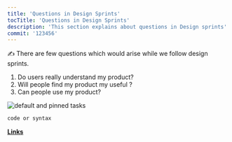 ```yaml
---
title: 'Questions in Design Sprints'
tocTitle: 'Questions in Design Sprints'
description: 'This section explains about questions in Design sprints'
commit: '123456'
---
```


✍️ There are few questions which would arise while we follow design sprints.

1. Do users really understand my product?
2. Will people find my product my useful ?
3. Can people use my product?

<!-- ## Sub Heading

✍️Coming soon: Please watch this space for more updates from our team. Thanks for the patience! -->

![default and pinned tasks](/placeholders/banner.png)

```javascript
code or syntax
```

<div class="aside">
<a href=""><b>Links</b></a>
</div>
